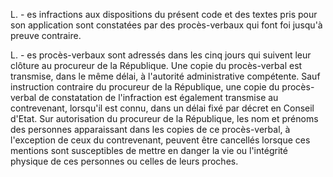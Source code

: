L. - es infractions aux dispositions du présent code et des textes pris pour son application sont constatées par des procès-verbaux qui font foi jusqu'à preuve contraire.

L. - es procès-verbaux sont adressés dans les cinq jours qui suivent leur clôture au procureur de la République. Une copie du procès-verbal est transmise, dans le même délai, à l'autorité administrative compétente. Sauf instruction contraire du procureur de la République, une copie du procès-verbal de constatation de l'infraction est également transmise au contrevenant, lorsqu'il est connu, dans un délai fixé par décret en Conseil d'Etat. Sur autorisation du procureur de la République, les nom et prénoms des personnes apparaissant dans les copies de ce procès-verbal, à l'exception de ceux du contrevenant, peuvent être cancellés lorsque ces mentions sont susceptibles de mettre en danger la vie ou l'intégrité physique de ces personnes ou celles de leurs proches.
